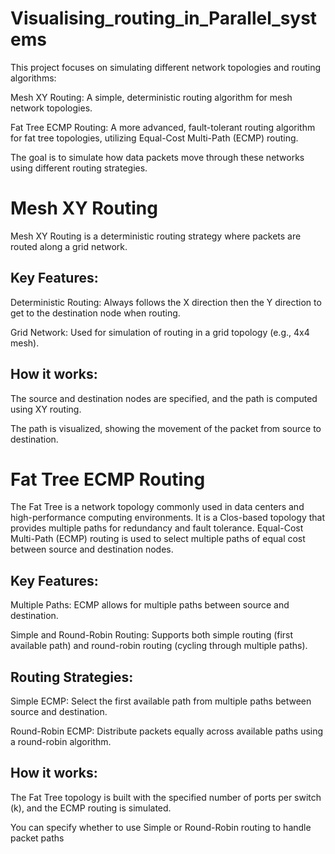# Visualising_routing_in_Parallel_systems

This project focuses on simulating different network topologies and routing algorithms:

Mesh XY Routing: A simple, deterministic routing algorithm for mesh network topologies.

Fat Tree ECMP Routing: A more advanced, fault-tolerant routing algorithm for fat tree topologies, utilizing Equal-Cost Multi-Path (ECMP) routing.

The goal is to simulate how data packets move through these networks using different routing strategies.

# Mesh XY Routing
Mesh XY Routing is a deterministic routing strategy where packets are routed along a grid network. 

## Key Features:
Deterministic Routing: Always follows the X direction then the Y direction to get to the destination node when routing.

Grid Network: Used for simulation of routing in a grid topology (e.g., 4x4 mesh).

## How it works:
The source and destination nodes are specified, and the path is computed using XY routing.

The path is visualized, showing the movement of the packet from source to destination.

# Fat Tree ECMP Routing
The Fat Tree is a network topology commonly used in data centers and high-performance computing environments. It is a Clos-based topology that provides multiple paths for redundancy and fault tolerance. Equal-Cost Multi-Path (ECMP) routing is used to select multiple paths of equal cost between source and destination nodes.

## Key Features:
Multiple Paths: ECMP allows for multiple paths between source and destination.

Simple and Round-Robin Routing: Supports both simple routing (first available path) and round-robin routing (cycling through multiple paths).

## Routing Strategies:
Simple ECMP: Select the first available path from multiple paths between source and destination.

Round-Robin ECMP: Distribute packets equally across available paths using a round-robin algorithm.

## How it works:
The Fat Tree topology is built with the specified number of ports per switch (k), and the ECMP routing is simulated.

You can specify whether to use Simple or Round-Robin routing to handle packet paths
